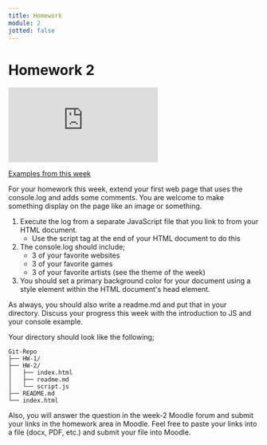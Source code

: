 ```yaml
---
title: Homework
module: 2
jotted: false
---
```


# Homework 2

<div class="embed-responsive embed-responsive-16by9"><iframe class="embed-responsive-item" src="https://umontana.zoom.us/rec/play/7MUrI7io_W83E4LGtgSDAv8vW46_Kvms2nUeqfYMyEexBnYKMwGlM-ZEM-UDLUPvkXloQ2sp_6CEZK4E?continueMode=true" frameborder="0" allowfullscreen></iframe></div>

[Examples from this week](https://github.com/Montana-Media-Arts/441-WebTech-Spring2020-Examples/tree/master/Week%202)

For your homework this week, extend your first web page that uses the console.log and adds some comments. You are welcome to make something display on the page like an image or something.

1. Execute the log from a separate JavaScript file that you link to from your HTML document.
    - Use the script tag at the end of your HTML document to do this
2. The console.log should include;
    - 3 of your favorite websites
    - 3 of your favorite games
    - 3 of your favorite artists
    (see the theme of the week)
3. You should set a primary background color for your document using a style element within the HTML document's head element.

As always, you should also write a readme.md and put that in your directory. Discuss your progress this week with the introduction to JS and your console example.

Your directory should look like the following;

```
Git-Repo
├── HW-1/
├── HW-2/
│   ├── index.html
│   ├── readme.md
│   └── script.js
├── README.md
└── index.html
```

Also, you will answer the question in the week-2 Moodle forum and submit your links in the homework area in Moodle.  Feel free to paste your links into a file (docx, PDF, etc.) and submit your file into Moodle.
